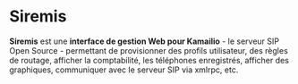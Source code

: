 # Siremis

**Siremis** est une **interface de gestion Web pour Kamailio** - le serveur SIP Open Source - permettant de provisionner des profils utilisateur,
des règles de routage, afficher la comptabilité, les téléphones enregistrés, afficher des graphiques,
communiquer avec le serveur SIP via xmlrpc, etc.
